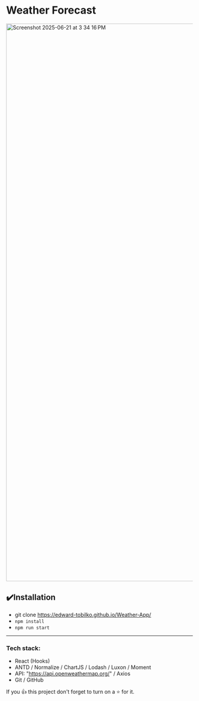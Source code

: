 # Weather Forecast
<img width="1507" alt="Screenshot 2025-06-21 at 3 34 16 PM" src="https://github.com/user-attachments/assets/6942c874-e432-4c72-b8fa-05c0c91a4e31" />

## ✔️Installation
- git clone https://edward-tobilko.github.io/Weather-App/
- `npm install`
- `npm run start`
___
### Tech stack:
- React (Hooks)
- ANTD / Normalize / ChartJS / Lodash / Luxon / Moment
- API: "https://api.openweathermap.org/" / Axios
- Git / GitHub

If you 👍 this project don't forget to turn on a ⭐ for it.
